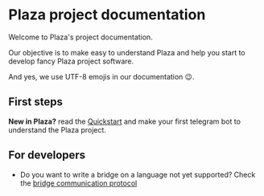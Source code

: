 # Plaza project documentation

Welcome to Plaza's project documentation.

Our objective is to make easy to understand Plaza and help you start to develop fancy Plaza project software.

And yes, we use UTF-8 emojis in our documentation 😉.


## First steps

**New in Plaza?** read the [Quickstart](./tutorials/quickstart.md) and make your first telegram bot to understand the Plaza project.

## For developers

* Do you want to write a bridge on a language not yet supported? Check the [bridge communication protocol](./developers/bridge-communication-protocol)
